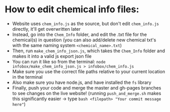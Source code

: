 # How to edit chemical info files:
* Website uses `chem_info.js` as the source, but don't edit `chem_info.js` directly, it'll get overwritten later
* Instead, go into the `Chem_Info` folder, and edit the .txt file for the chemical(s) in question (you can also add/delete new chemical txt's with the same naming system `<chemical_name>.txt`)
* Then, run `make_chem_info_json.js`, which takes the `Chem_Info` folder and makes it into a valid js export json file
* You can run it like so from the terminal: `node infobox/make_chem_info_json.js > infobox/chem_info.js`
* Make sure you use the correct file paths relative to your current location in the terminal
* Also make sure you have node.js, and have installed the `fs` library
* Finally, push your code and merge the master and gh-pages branches to see changes on the live website! (running `push_and_merge.sh` makes this significantly easier -> type `bash <filepath> "Your commit message here"`)
